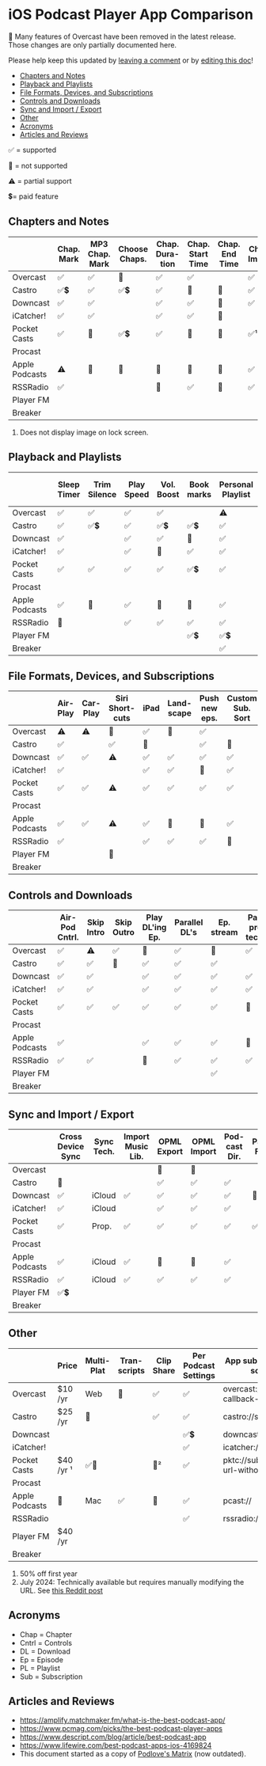# iOS Podcast Player App Comparison

🔔 Many features of Overcast have been removed in the latest release. Those changes are only partially documented here.

Please help keep this updated by [leaving a comment](https://github.com/hbmartin/ios-podcast-player-comparison/issues) or by [editing this doc](https://github.com/hbmartin/ios-podcast-player-comparison/edit/main/README.md)!

* [Chapters and Notes](#chapters-and-notes)
* [Playback and Playlists](#playback-and-playlists)
* [File Formats, Devices, and Subscriptions](#file-formats-devices-and-subscriptions)
* [Controls and Downloads](#controls-and-downloads)
* [Sync and Import / Export](#sync-and-import--export)
* [Other](#other)
* [Acronyms](#acronyms)
* [Articles and Reviews](#articles-and-reviews)

✅ = supported

🚫 = not supported

⚠️ = partial support

💲= paid feature

## Chapters and Notes

|                | Chap. Mark | MP3 Chap. Mark | Choose Chaps. | Chap. Dura-tion | Chap. Start Time | Chap. End Time | Chap. Image | Notes for DL'd | Notes w/o DL |
| -------------- | ---------- | -------------- | ------------- | --------------- | ---------------- | -------------- | ----------- | -------------- | ------------ |
| Overcast       | ✅          | ✅              | 🚫             | ✅               | ✅                |                | ✅           | ✅              |              |
| Castro         | ✅💲         | ✅              | ✅💲            | ✅               | 🚫                | 🚫              | ✅           | ✅              | ✅            |
| Downcast       | ✅          | ✅              |               | ✅               | ✅                | 🚫              | ✅           | ✅              | ✅            |
| iCatcher!      | ✅          | ✅              |               | ✅               | ✅                | 🚫              |             | ✅              | ✅            |
| Pocket Casts   | ✅          | 🚫              | ✅💲            | ✅               | 🚫                | 🚫              | ✅¹          | ✅              | ✅            |
| Procast        |            |                |               |                 |                  |                |             |                |              |
| Apple Podcasts | ⚠️          | 🚫              | 🚫             | 🚫               | 🚫                | 🚫              | ✅           | ✅              | 🚫            |
| RSSRadio       | ✅          |                |               | 🚫               | ✅                | 🚫              | ✅           | ✅              | ✅            |
| Player FM      |            |                |               |                 |                  |                |             |                |              |
| Breaker        |            |                |               |                 |                  |                |             |                |              |

1. Does not display image on lock screen.

## Playback and Playlists

|                | Sleep Timer | Trim Silence | Play Speed | Vol. Boost | Book marks | Personal Playlist | Personal Smart Playlist | Predef. Smart Playlist |
| -------------- | ----------- | ------------ | ---------- | ---------- | ---------- | ----------------- | ----------------------- | ---------------------- |
| Overcast       | ✅           | ✅            | ✅          | ✅          |            | ⚠️                 | ⚠️                       |                        |
| Castro         | ✅           | ✅💲           | ✅          | ✅💲         | ✅💲         | ✅                 | ✅                       | ✅                      |
| Downcast       | ✅           |              | ✅          | ✅          | 🚫          | ✅                 | ✅                       | ✅                      |
| iCatcher!      | ✅           |              | ✅          | 🚫          | ✅          | ✅                 | ✅                       | ✅                      |
| Pocket Casts   | ✅           | ✅            | ✅          | ✅          | ✅💲         | ✅                 | ✅                       | ✅                      |
| Procast        |             |              |            |            |            |                   |                         |                        |
| Apple Podcasts | ✅           | 🚫            | ✅          | 🚫          | 🚫          | ✅                 | ⚠️                       | ✅                      |
| RSSRadio       | 🚫           |              | ✅          | ✅          | ✅          | ✅                 | 🚫                       | ✅                      |
| Player FM      |             |              |            |            | ✅💲         | ✅💲                |                         |                        |
| Breaker        |             |              |            |            |            | ✅                 |                         |                        |

## File Formats, Devices, and Subscriptions

|                | Air-Play | Car-Play | Siri Short-cuts | iPad | Land-scape | Push new eps. | Custom Sub. Sort | Alpha. Sub. Sort | Video |
| -------------- | -------- | -------- | --------------- | ---- | ---------- | ------------- | ---------------- | ---------------- | ----- |
| Overcast       | ⚠️        | ⚠️        | 🚫               | ✅    | 🚫          | ✅             |                  |                  |       |
| Castro         | ✅        |          | ✅               | 🚫    |            | ✅             | 🚫                | ✅                | 🚫     |
| Downcast       | ✅        | ✅        | ⚠️               | ✅    | ✅          | ✅             | ✅                | ✅                | ✅     |
| iCatcher!      | ✅        |          |                 | ✅    | ✅          | 🚫             | ✅                | ✅                | ✅     |
| Pocket Casts   | ✅        | ✅        | ⚠️               | ✅    | ✅          | ✅             | ✅                | ✅                | ✅     |
| Procast        |          |          |                 |      |            |               |                  |                  |       |
| Apple Podcasts | ✅        | ✅        | ⚠️               | ✅    | 🚫          | 🚫             | ✅                | 🚫                | ✅     |
| RSSRadio       | ✅        |          |                 | ✅    | ✅          | ✅             | 🚫                | ✅                | ✅     |
| Player FM      |          |          | 🚫               |      |            |               |                  |                  |       |
| Breaker        |          |          |                 |      |            |               |                  |                  |       |

## Controls and Downloads

|                | Air-Pod Cntrl. | Skip Intro | Skip Outro | Play DL'ing Ep. | Parallel DL's | Ep. stream | Pass. pro-tected | Auto. DL Opts | Disk Space Mgmt |
| -------------- | -------------- | ---------- | ---------- | --------------- | ------------- | ---------- | ---------------- | ------------- | --------------- |
| Overcast       | ✅              | ⚠️          | ✅          | 🚫               | ✅             | 🚫          | ✅                |               | 🚫               |
| Castro         | ✅              | ✅          | 🚫          | ✅               | ✅             | ✅          |                  | ✅             | ✅               |
| Downcast       | ✅              | ✅          |            | ✅               | ✅             | ✅          | ✅                | ✅             | ⚠️               |
| iCatcher!      | ✅              | ✅          |            | ✅               | ✅             | ✅          | ✅                | ✅             | ⚠️               |
| Pocket Casts   | ✅              | ✅          | ✅          | ✅               | ✅             | ✅          | 🚫                | ✅             | ✅               |
| Procast        |                |            |            |                 |               |            |                  |               |                 |
| Apple Podcasts | ✅              |            |            | ✅               | ✅             | ✅          | 🚫                | ✅             | 🚫               |
| RSSRadio       | ✅              | ✅          |            | 🚫               | ✅             | ✅          | ✅                | ✅             | 🚫               |
| Player FM      |                |            |            |                 |               | ✅          |                  |               |                 |
| Breaker        |                |            |            |                 |               |            |                  |               |                 |

## Sync and Import / Export

|                | Cross Device Sync | Sync Tech. | Import Music Lib. | OPML Export | OPML Import | Pod-cast Dir. | Paged Feed |
| -------------- | ----------------- | ---------- | ----------------- | ----------- | ----------- | ------------- | ---------- |
| Overcast       |                   |            |                   | 🚫           | 🚫           |               |            |
| Castro         | 🚫                 |            |                   | ✅           | ✅           | ✅             |            |
| Downcast       | ✅                 | iCloud     | ✅                 | ✅           | ✅           | ✅             | 🚫          |
| iCatcher!      | ✅                 | iCloud     |                   | ✅           | ✅           | ✅             |            |
| Pocket Casts   | ✅                 | Prop.      | ✅                 | ✅           | ✅           | ✅             | ✅          |
| Procast        |                   |            |                   |             |             |               |            |
| Apple Podcasts | ✅                 | iCloud     | ✅                 | 🚫           | 🚫           | ✅             |            |
| RSSRadio       | ✅                 | iCloud     | ✅                 | ✅           | ✅           | ✅             |            |
| Player FM      | ✅💲                |            |                   |             |             |               |            |
| Breaker        |                   |            |                   |             |             |               |            |

## Other

|                | Price     | Multi-Plat | Tran-scripts | Clip Share | Per Podcast Settings | App subscription URI scheme            | Wikidata ID                                            |
| -------------- | --------- | ---------- | ------------ | ---------- | -------------------- | -------------------------------------- | ------------------------------------------------------ |
| Overcast       | $10 /yr   | Web        | 🚫            | ✅          | ✅                    | overcast://x-callback-url/add?url=     | [Q20707973](https://www.wikidata.org/wiki/Q20707973)   |
| Castro         | $25 /yr   | 🚫          |              | ✅          | ✅                    | castro://subscribe/                    | [Q100576609](https://www.wikidata.org/wiki/Q100576609) |
| Downcast       |           |            |              |            | ✅💲                   | downcast://                            |                                                        |
| iCatcher!      |           |            |              |            | ✅                    | icatcher://                            |                                                        |
| Pocket Casts   | $40 /yr ¹ | ✅🚀         |              | 🚫²         | ✅                    | pktc://subscribe/feed-url-without-http |                                                        |
| Procast        |           |            |              |            |                      |                                        |                                                        |
| Apple Podcasts | 🚫         | Mac        | ✅            | 🚫          | ✅                    | pcast://                               | [Q70058728](https://www.wikidata.org/wiki/Q70058728)   |
| RSSRadio       |           |            |              |            | ✅                    | rssradio://                            |                                                        |
| Player FM      | $40 /yr   |            |              |            |                      |                                        |                                                        |
| Breaker        |           |            |              |            |                      |                                        |                                                        |

1. 50% off first year
2. July 2024: Technically available but requires manually modifying the URL. See [this Reddit post](https://www.reddit.com/r/pocketcasts/comments/1ebjx15/clip_feature_available_in_pocketcasts/)

## Acronyms

* Chap = Chapter
* Cntrl = Controls
* DL = Download
* Ep = Episode
* PL = Playlist
* Sub = Subscription

## Articles and Reviews

* https://amplify.matchmaker.fm/what-is-the-best-podcast-app/
* https://www.pcmag.com/picks/the-best-podcast-player-apps
* https://www.descript.com/blog/article/best-podcast-app
* https://www.lifewire.com/best-podcast-apps-ios-4169824
* This document started as a copy of [Podlove's Matrix](https://docs.google.com/spreadsheets/d/1c2L14UVH1xtN4iDG4awheLbMgPCQgaKEamUauWs1gps/edit?gid=0#gid=0) (now outdated).

